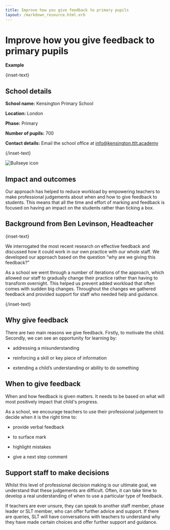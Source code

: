 ```yaml
---
title: Improve how you give feedback to primary pupils
layout: /markdown_resource.html.erb
---
```


# Improve how you give feedback to primary pupils

<strong class="govuk-tag">Example</strong>

{inset-text}

## School details

**School name:** Kensington Primary School

**Location:** London

**Phase:** Primary

**Number of pupils:** 700

**Contact details:** Email the school office at <info@kensington.ttlt.academy> 

{/inset-text}

<div class="govuk-grid-row dfe-width-container">
  <div class="govuk-grid-column-full">
    <div class="info-box">
      <div class="info-box__corner">
        <img src="/assets/images/bullseye.svg" alt="Bullseye icon">
      </div>
      <h2 class="govuk-heading-m">
        Impact and outcomes
      </h2>
      <p>
        Our approach has helped to reduce workload by empowering teachers to make professional judgements about when and how to give feedback to students. This means that all the time and effort of marking and feedback is focused on having an impact on the students rather than ticking a box. 
      </p>
    </div>
  </div>
</div>

## Background from Ben Levinson, Headteacher

{inset-text}

We interrogated the most recent research on effective feedback and discussed how it could work in our own practice with our whole staff. We developed our approach based on the question “why are we giving this feedback?”  

As a school we went through a number of iterations of the approach, which allowed our staff to gradually change their practice rather than having to transform overnight. This helped us prevent added workload that often comes with sudden big changes. Throughout the changes we gathered feedback and provided support for staff who needed help and guidance. 

{/inset-text}

## Why give feedback 

There are two main reasons we give feedback. Firstly, to motivate the child. Secondly, we can see an opportunity for learning by: 

* addressing a misunderstanding 

* reinforcing a skill or key piece of information 

* extending a child’s understanding or ability to do something 

## When to give feedback 

When and how feedback is given matters. It needs to be based on what will most positively impact that child's progress. 

As a school, we encourage teachers to use their professional judgement to decide when it is the right time to:

* provide verbal feedback
  
* to surface mark

* highlight mistakes

* give a next step comment

## Support staff to make decisions 

Whilst this level of professional decision making is our ultimate goal, we understand that these judgements are difficult. Often, it can take time to develop a real understanding of when to use a particular type of feedback. 

If teachers are ever unsure, they can speak to another staff member, phase leader or SLT member, who can offer further advice and support. If there are queries, SLT will have conversations with teachers to understand why they have made certain choices and offer further support and guidance.
